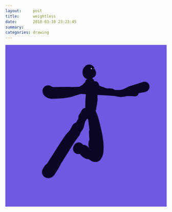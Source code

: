 ```yaml
---
layout:     post
title:      weightless
date:       2018-03-10 23:23:45
summary:    
categories: drawing
---
```

![weightless](/images/diary/weightless.png ".")
